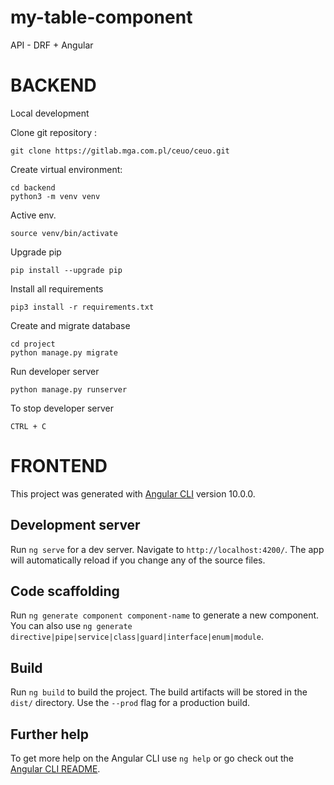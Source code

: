 # my-table-component
API - DRF + Angular

# BACKEND
Local development

Clone git repository :
```
git clone https://gitlab.mga.com.pl/ceuo/ceuo.git
```

Create virtual environment:
```
cd backend
python3 -m venv venv
```

Active env.
```
source venv/bin/activate
```

Upgrade pip
```
pip install --upgrade pip
```

Install all requirements
```
pip3 install -r requirements.txt
```

Create and migrate database
```
cd project
python manage.py migrate
```

Run developer server
```
python manage.py runserver
```

To stop developer server
```
CTRL + C
```


# FRONTEND

This project was generated with [Angular CLI](https://github.com/angular/angular-cli) version 10.0.0.

## Development server

Run `ng serve` for a dev server. Navigate to `http://localhost:4200/`. The app will automatically reload if you change any of the source files.

## Code scaffolding

Run `ng generate component component-name` to generate a new component. You can also use `ng generate directive|pipe|service|class|guard|interface|enum|module`.

## Build

Run `ng build` to build the project. The build artifacts will be stored in the `dist/` directory. Use the `--prod` flag for a production build.

## Further help

To get more help on the Angular CLI use `ng help` or go check out the [Angular CLI README](https://github.com/angular/angular-cli/blob/master/README.md).
